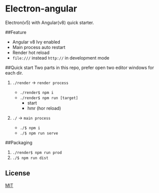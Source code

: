 # Electron-angular

Electron(v5) with Angular(v8) quick starter.

##Feature
- Angular v8 Ivy enabled
- Main process auto restart
- Render hot reload
- `file:///` instead `http://` in development mode

##Quick start
Two parts in this repo, prefer open two editor windows for each dir.

 1. `./render` -> `render process`
    - `./render$ npm i`
    - `./render$ npm run [target]`
      - start
      - hmr (hor reload)

 2. `./` -> `main process`
    - `./$ npm i`
    - `./$ npm run serve`
 
##Packaging
1. `./render$ npm run prod`
2. `./$ npm run dist`
 
## License
[MIT](https://choosealicense.com/licenses/mit/)
